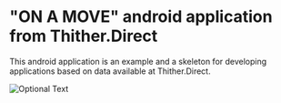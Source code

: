  # "ON A MOVE" android application from Thither.Direct

This android application is an example and a skeleton for developing applications based on data available at Thither.Direct.

![Optional Text](../master/screen-shots/Screenshot_1521725960.png)

